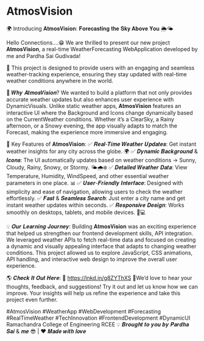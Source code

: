# AtmosVision
🌍 Introducing 𝐀𝐭𝐦𝐨𝐬𝐕𝐢𝐬𝐢𝐨𝐧: 𝐅𝐨𝐫𝐞𝐜𝐚𝐬𝐭𝐢𝐧𝐠 𝐭𝐡𝐞 𝐒𝐤𝐲 𝐀𝐛𝐨𝐯𝐞 𝐘𝐨𝐮 🌦️🌤️

Hello Connections....😁
We are thrilled to present our new project 𝐀𝐭𝐦𝐨𝐬𝐕𝐢𝐬𝐢𝐨𝐧, a real-time WeatherForecasting WebApplication developed by me and Pardha Sai Gudivada!

🚀 This project is designed to provide users with an engaging and seamless weather-tracking experience, ensuring they stay updated with real-time weather conditions anywhere in the world.

🌟 𝑾𝒉𝒚 𝑨𝒕𝒎𝒐𝒔𝑽𝒊𝒔𝒊𝒐𝒏?
We wanted to build a platform that not only provides accurate weather updates but also enhances user experience with DynamicVisuals. Unlike static weather apps, 𝐀𝐭𝐦𝐨𝐬𝐕𝐢𝐬𝐢𝐨𝐧 features an interactive UI where the Background and Icons change dynamically based on the CurrentWeather conditions. Whether it’s a ClearSky, a Rainy afternoon, or a Snowy evening, the app visually adapts to match the Forecast, making the experience more immersive and engaging.

🔹 Key Features of 𝐀𝐭𝐦𝐨𝐬𝐕𝐢𝐬𝐢𝐨𝐧:
✅ 𝑹𝒆𝒂𝒍-𝑻𝒊𝒎𝒆 𝑾𝒆𝒂𝒕𝒉𝒆𝒓 𝑼𝒑𝒅𝒂𝒕𝒆𝒔: Get instant weather insights for any city across the globe. 🌍
 ✅ 𝑫𝒚𝒏𝒂𝒎𝒊𝒄 𝑩𝒂𝒄𝒌𝒈𝒓𝒐𝒖𝒏𝒅 & 𝑰𝒄𝒐𝒏𝒔: The UI automatically updates based on weather conditions -> Sunny, Cloudy, Rainy, Snowy, or Stormy. 🌤️🌧️❄️
 ✅ 𝑫𝒆𝒕𝒂𝒊𝒍𝒆𝒅 𝑾𝒆𝒂𝒕𝒉𝒆𝒓 𝑫𝒂𝒕𝒂: View Temperature, Humidity, WindSpeed, and other essential weather parameters in one place. 📊
 ✅ 𝑼𝒔𝒆𝒓-𝑭𝒓𝒊𝒆𝒏𝒅𝒍𝒚 𝑰𝒏𝒕𝒆𝒓𝒇𝒂𝒄𝒆: Designed with simplicity and ease of navigation, allowing users to check the weather effortlessly.
 ✅ 𝑭𝒂𝒔𝒕 & 𝑺𝒆𝒂𝒎𝒍𝒆𝒔𝒔 𝑺𝒆𝒂𝒓𝒄𝒉: Just enter a city name and get instant weather updates within seconds.
 ✅ 𝑹𝒆𝒔𝒑𝒐𝒏𝒔𝒊𝒗𝒆 𝑫𝒆𝒔𝒊𝒈𝒏: Works smoothly on desktops, tablets, and mobile devices. 📱💻

💡 𝑶𝒖𝒓 𝑳𝒆𝒂𝒓𝒏𝒊𝒏𝒈 𝑱𝒐𝒖𝒓𝒏𝒆𝒚:
Building 𝐀𝐭𝐦𝐨𝐬𝐕𝐢𝐬𝐢𝐨𝐧 was an exciting experience that helped us strengthen our frontend development skills, API integration. We leveraged weather APIs to fetch real-time data and focused on creating a dynamic and visually appealing interface that adapts to changing weather conditions. This project allowed us to explore JavaScript, CSS animations, API handling, and interactive web design to improve the overall user experience.

🌎 𝑪𝒉𝒆𝒄𝒌 𝑰𝒕 𝑶𝒖𝒕 𝑯𝒆𝒓𝒆:
🔗 https://lnkd.in/g8ZYThXS
🌟We’d love to hear your thoughts, feedback, and suggestions! Try it out and let us know how we can improve. Your insights will help us refine the experience and take this project even further.

#AtmosVision #WeatherApp #WebDevelopment #Forecasting #RealTimeWeather #TechInnovation #FrontendDevelopment #DynamicUI
Ramachandra College of Engineering RCEE 
 💡 𝑩𝒓𝒐𝒖𝒈𝒉𝒕 𝒕𝒐 𝒚𝒐𝒖 𝒃𝒚 𝑷𝒂𝒓𝒅𝒉𝒂 𝑺𝒂𝒊 & 𝒎𝒆 😎 | ❤️ 𝑴𝒂𝒅𝒆 𝒘𝒊𝒕𝒉 𝒍𝒐𝒗𝒆